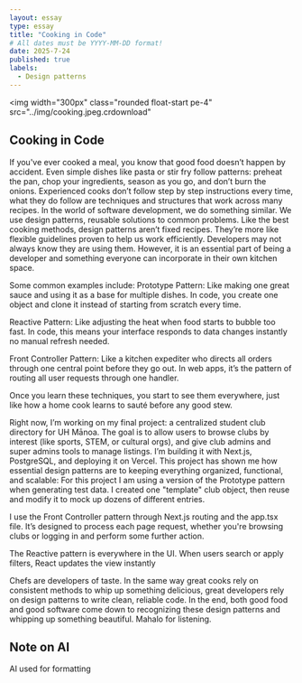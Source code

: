```yaml
---
layout: essay
type: essay
title: "Cooking in Code"
# All dates must be YYYY-MM-DD format!
date: 2025-7-24
published: true
labels:
  - Design patterns
---
```


<img width="300px" class="rounded float-start pe-4" src="../img/cooking.jpeg.crdownload"

## Cooking in Code

If you've ever cooked a meal, you know that good food doesn’t happen by accident. Even simple dishes like pasta or stir fry follow patterns: preheat the pan, chop your ingredients, season as you go, and don’t burn the onions. Experienced cooks don’t follow step by step instructions every time, what they do follow are techniques and structures that work across many recipes.
In the world of software development, we do something similar. We use design patterns, reusable solutions to common problems. Like the best cooking methods, design patterns aren’t fixed recipes. They’re more like flexible guidelines proven to help us work efficiently. Developers may not always know they are using them. However, it is an essential part of being a developer and something everyone can incorporate in their own kitchen space.

Some common examples include:
Prototype Pattern: Like making one great sauce and using it as a base for multiple dishes. In code, you create one object and clone it instead of starting from scratch every time.


Reactive Pattern: Like adjusting the heat when food starts to bubble too fast. In code, this means your interface responds to data changes instantly no manual refresh needed.


Front Controller Pattern: Like a kitchen expediter who directs all orders through one central point before they go out. In web apps, it’s the pattern of routing all user requests through one handler.


Once you learn these techniques, you start to see them everywhere, just like how a home cook learns to sauté before any good stew.

Right now, I’m working on my final project: a centralized student club directory for UH Mānoa. The goal is to allow users to browse clubs by interest (like sports, STEM, or cultural orgs), and give club admins and super admins tools to manage listings. I’m building it with Next.js, PostgreSQL, and deploying it on Vercel.
This project has shown me how essential design patterns are to keeping everything organized, functional, and scalable:
For this project I am using a version of the Prototype pattern when generating test data. I created one "template" club object, then reuse and modify it to mock up dozens of different entries.

I use the Front Controller pattern through Next.js routing and the app.tsx file. It’s designed to process each page request, whether you're browsing clubs or logging in and perform some further action.


The Reactive pattern is everywhere in the UI. When users search or apply filters, React updates the view instantly



Chefs are developers of taste. In the same way great cooks rely on consistent methods to whip up something delicious, great developers rely on design patterns to write clean, reliable code. In the end, both good food and good software come down to recognizing these design patterns and whipping up something beautiful. Mahalo for listening.




## Note on AI

AI used for formatting
